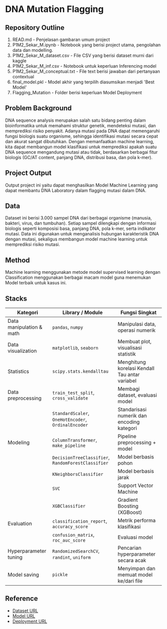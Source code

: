 # DNA Mutation Flagging

## Repository Outline

1. READ.md - Penjelasan gambaran umum project
2. P1M2_Sekar_M.ipynb - Notebook yang berisi project utama, pengolahan data dan modelling.
3. P1M2_Sekar_M_dataset.csv - File CSV yang berisi dataset murni dari kaggle
4. P1M2_Sekar_M_inf.csv - Notebook untuk keperluan Inferencing model 
5. P1M2_Sekar_M_conceptual.txt - File text berisi jawaban dari pertanyaan contextual
6. final_model.pkl - Model akhir yang terpilih diasumsikan menjadi 'Best Model'
7. Flagging_Mutation - Folder berisi keperluan Model Deployment


## Problem Background
DNA sequence analysis merupakan salah satu bidang penting dalam bioinformatika untuk memahami struktur genetik, mendeteksi mutasi, dan memprediksi risiko penyakit. Adanya mutasi pada DNA dapat memengaruhi fungsi biologis suatu organisme, sehingga identifikasi mutasi secara cepat dan akurat sangat dibutuhkan. Dengan memanfaatkan machine learning, kita dapat membangun model klasifikasi untuk memprediksi apakah suatu DNA sequence mengandung mutasi atau tidak, berdasarkan berbagai fitur biologis (GC/AT content, panjang DNA, distribusi basa, dan pola k-mer).

## Project Output
Output project ini yaitu dapat menghasilkan Model Machine Learning yang dapat membantu DNA Laboratory dalam flagging mutasi dalam DNA.

## Data
Dataset ini berisi 3.000 sampel DNA dari berbagai organisme (manusia, bakteri, virus, dan tumbuhan). Setiap sampel dilengkapi dengan informasi biologis seperti komposisi basa, panjang DNA, pola k-mer, serta indikator mutasi. Data ini digunakan untuk menganalisis hubungan karakteristik DNA dengan mutasi, sekaligus membangun model machine learning untuk memprediksi risiko mutasi.

## Method
Machine learning menggunakan metode model supervised learning dengan Classification menggunakan berbagai macam model guna menemukan Model terbaik untuk kasus ini.

## Stacks
| **Kategori**             | **Library / Module**                                | **Fungsi Singkat**                             |
| ------------------------ | --------------------------------------------------- | ---------------------------------------------- |
| Data manipulation & math | `pandas`, `numpy`                                   | Manipulasi data, operasi numerik               |
| Data visualization       | `matplotlib`, `seaborn`                             | Membuat plot, visualisasi statistik            |
| Statistics               | `scipy.stats.kendalltau`                            | Menghitung korelasi Kendall Tau antar variabel |
| Data preprocessing       | `train_test_split`, `cross_validate`                | Membagi dataset, evaluasi model                |
|                          | `StandardScaler`, `OneHotEncoder`, `OrdinalEncoder` | Standarisasi numerik dan encoding kategori     |
| Modeling                 | `ColumnTransformer`, `make_pipeline`                | Pipeline preprocessing + model                 |
|                          | `DecisionTreeClassifier`, `RandomForestClassifier`  | Model berbasis pohon                           |
|                          | `KNeighborsClassifier`                              | Model berbasis jarak                           |
|                          | `SVC`                                               | Support Vector Machine                         |
|                          | `XGBClassifier`                                     | Gradient Boosting (XGBoost)                    |
| Evaluation               | `classification_report`, `accuracy_score`           | Metrik performa klasifikasi                    |
|                          | `confusion_matrix`, `roc_auc_score`                 | Evaluasi model                                 |
| Hyperparameter tuning    | `RandomizedSearchCV`, `randint`, `uniform`          | Pencarian hyperparameter secara acak           |
| Model saving             | `pickle`                                            | Menyimpan dan memuat model ke/dari file        |


## Reference
- [Dataset URL](https://www.kaggle.com/datasets/miadul/dna-classification-dataset?resource=download)
- [Model URL](https://drive.google.com/drive/folders/1biCosTK5Xu2RMD9XMWfi-HfsaZ18N1RJ?usp=drive_link)
- [Deployment URL](https://huggingface.co/spaces/sekarmeuw/Flagging_Mutation)
